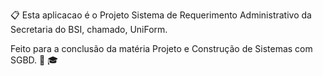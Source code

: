 :clipboard: Esta aplicacao é o Projeto Sistema de Requerimento Administrativo da Secretaria do BSI, chamado, UniForm.

Feito para a conclusão da matéria Projeto e Construção de Sistemas com SGBD. :floppy_disk: :mortar_board:
